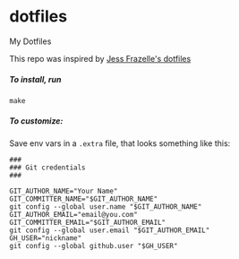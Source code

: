 # dotfiles
My Dotfiles

This repo was inspired by [Jess Frazelle's dotfiles](https://github.com/jessfraz/dotfiles)

##### To install, run

	make

##### To customize:

Save env vars in a `.extra` file, that looks something like this:

	###
	### Git credentials
	###

	GIT_AUTHOR_NAME="Your Name"
	GIT_COMMITTER_NAME="$GIT_AUTHOR_NAME"
	git config --global user.name "$GIT_AUTHOR_NAME"
	GIT_AUTHOR_EMAIL="email@you.com"
	GIT_COMMITTER_EMAIL="$GIT_AUTHOR_EMAIL"
	git config --global user.email "$GIT_AUTHOR_EMAIL"
	GH_USER="nickname"
	git config --global github.user "$GH_USER"
